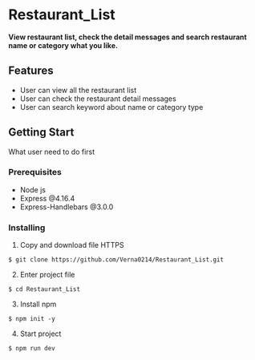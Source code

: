 # Restaurant_List
**View restaurant list, check the detail messages and search restaurant name or category what you like.**

## Features
+ User can view all the restaurant list
+ User can check the restaurant detail messages
+ User can search keyword about name or category type

## Getting Start
What user need to do first

### Prerequisites
+ Node js 
+ Express @4.16.4
+ Express-Handlebars @3.0.0

### Installing
1. Copy and download file HTTPS
```
$ git clone https://github.com/Verna0214/Restaurant_List.git
```

2. Enter project file
```
$ cd Restaurant_List
```

3. Install npm
```
$ npm init -y
```

4. Start project
```
$ npm run dev
```
